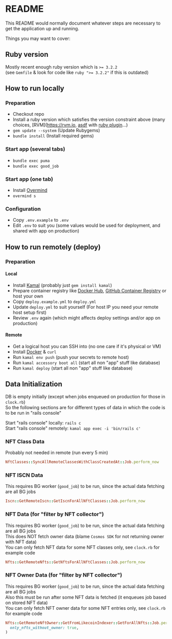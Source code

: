 # README

This README would normally document whatever steps are necessary to get the
application up and running.

Things you may want to cover:

## Ruby version
Mostly recent enough ruby version which is `>= 3.2.2`  
(see `Gemfile` & look for code like `ruby ">= 3.2.2"` if this is outdated)  


## How to run locally

### Preparation
- Checkout repo
- Install a ruby version which satisfies the version constraint above
  (many choices, [RVM](https://rvm.io, [asdf](https://asdf-vm.com) with [ruby plugin](https://github.com/asdf-vm/asdf-ruby)...)
- `gem update --system` (Update Rubygems)
- `bundle install` (Install required gems)

### Start app (several tabs)
- `bundle exec puma`
- `bundle exec good_job`

### Start app (one tab)
- Install [Overmind](https://github.com/DarthSim/overmind)
- `overmind s`

### Configuration
- Copy `.env.example` to `.env`
- Edit `.env` to suit you (some values would be used for deployment, and shared with app on production)


## How to run remotely (deploy)

### Preparation

#### Local
- Install [Kamal](https://kamal-deploy.org) (probably just `gem install kamal`)
- Prepare container registry like [Docker Hub](https://www.docker.com/products/docker-hub/), [GitHub Container Registry](https://docs.github.com/en/packages/working-with-a-github-packages-registry/working-with-the-container-registry) or host your own
- Copy `deploy.example.yml` to `deploy.yml`
- Update `deploy.yml` to suit yourself (For host IP you need your remote host setup first)
- Review `.env` again (which might affects deploy settings and/or app on production)

#### Remote
- Get a logical host you can SSH into (no one care if it's physical or VM)
- Install [Docker](https://docs.docker.com/engine/install/) & `curl`
- Run `kamal env push` (push your secrets to remote host)
- Run `kamal accessory boot all` (start all non "app" stuff like database)
- Run `kamal deploy` (start all non "app" stuff like database)


## Data Initialization
DB is empty initially (except when jobs enqueued on production for those in `clock.rb`)  
So the following sections are for different types of data in which the code is to be run in "rails console"  

Start "rails console" locally: `rails c`  
Start "rails console" remotely: `kamal app exec -i 'bin/rails c'`  

### NFT Class Data
Probably not needed in remote (run every 5 min)

```ruby
NftClasses::SyncAllRemoteClassesWithClassCreatedAt::Job.perform_now

```

### NFT ISCN Data
This requires BG worker (`good_job`) to be run, since the actual data fetching are all BG jobs

```ruby
Iscn::GetRemoteIscn::GetIscnForAllNftClasses::Job.perform_now

```

### NFT Data (for "filter by NFT collector")
This requires BG worker (`good_job`) to be run, since the actual data fetching are all BG jobs  
This does NOT fetch owner data (blame `Cosmos SDK` for not returning owner with NFT data)  
You can only fetch NFT data for some NFT classes only, see `clock.rb` for example code  

```ruby
Nfts::GetRemoteNfts::GetNftsForAllNftClasses::Job.perform_now

```

### NFT Owner Data (for "filter by NFT collector")
This requires BG worker (`good_job`) to be run, since the actual data fetching are all BG jobs  
Also this must be run after some NFT data is fetched (it enqueues job based on stored NFT data)  
You can only fetch NFT owner data for some NFT entries only, see `clock.rb` for example code  

```ruby
Nfts::GetRemoteNftOwner::GetFromLikecoinIndexer::GetForAllNfts::Job.perform_later(
  only_nfts_without_owner: true,
)

```

